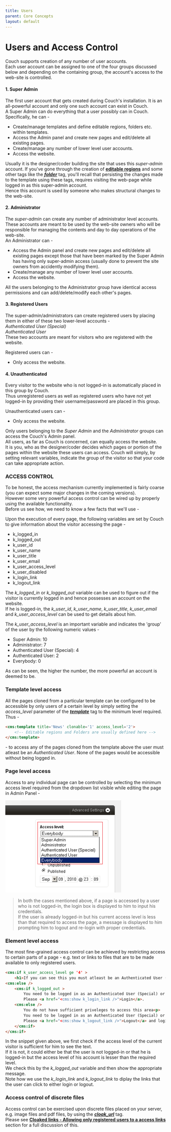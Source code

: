 ```yaml
---
title: Users
parent: Core Concepts
layout: default
---
```


# Users and Access Control

Couch supports creation of any number of user accounts.  
Each user account can be assigned to one of the four groups discussed below and depending on the containing group, the account's access to the web-site is controlled.

#### 1. Super Admin

The first user account that gets created during Couch's installation. It is an all-powerful account and only one such account can exist in Couch.  
A Super Admin can do everything that a user possibly can in Couch. Specifically, he can -

* Create/manage templates and define editable regions, folders etc. within templates.
* Access the Admin panel and create new pages and edit/delete all existing pages.
* Create/manage any number of lower level user accounts.
* Access the website.

Usually it is the designer/coder building the site that uses this _super-admin_ account. If you've gone through the creation of [**editable regions**](./editable-regions.html) and some other tags like the [__*folder*__](../tags-reference/folder.html) tag, you'll recall that persisting the changes made to the template using these tags, requires visiting the web-page while logged in as this super-admin account.  
Hence this account is used by someone who makes structural changes to the web-site.

#### 2. Administrator

The _super-admin_ can create any number of administrator level accounts.  
These accounts are meant to be used by the web-site owners who will be responsible for managing the contents and day to day operations of the web-site.  
An Administrator can -

* Access the Admin panel and create new pages and edit/delete all existing pages except those that have been marked by the Super Admin has having only super-admin access (usually done to prevent the site owners from accidently modifying them).
* Create/manage any number of lower level user accounts.
* Access the website.

All the users belonging to the Administrator group have identical access permissions and can add/delete/modify each other's pages.

#### 3. Registered Users

The super-admin/administrators can create registered users by placing them in either of these two lower-level accounts -  
_Authenticated User (Special)_  
_Authenticated User_  
These two accounts are meant for visitors who are registered with the website.

Registered users can -

* Only access the website.

#### 4. Unauthenticated

Every visitor to the website who is not logged-in is automatically placed in this group by Couch.  
Thus unregistered users as well as registered users who have not yet logged-in by providing their username/password are placed in this group.

Unauthenticated users can -

* Only access the website.

Only users belonging to the _Super Admin_ and the _Administrator_ groups can access the Couch's Admin panel.  
All users, as far as Couch is concerned, can equally access the website.  
It is you, who as the designer/coder decides which pages or portion of the pages within the website these users can access. Couch will simply, by setting relevant variables, indicate the group of the visitor so that your code can take appropriate action.

### ACCESS CONTROL

To be honest, the access mechanism currently implemented is fairly coarse (you can expect some major changes in the coming versions).  
However some very powerful access control can be wired up by properly using the available functionality.  
Before us see how, we need to know a few facts that we'll use -

Upon the execution of every page, the following variables are set by Couch to give information about the visitor accessing the page -

* k_logged_in
* k_logged_out
* k_user_id
* k_user_name
* k_user_title
* k_user_email
* k_user_access_level
* k_user_disabled
* k_login_link
* k_logout_link

The *k_logged_in* or *k_logged_out* variable can be used to figure out if the visitor is currently logged in and hence possesses an account on the website.  
If he is logged-in, the *k_user_id*, *k_user_name*, *k_user_title*, *k_user_email* and *k_user_access_level* can be used to get details about him.

The *k_user_access_level* is an important variable and indicates the 'group' of the user by the following numeric values -

* Super Admin: 10
* Administrator: 7
* Authenticated User (Special): 4
* Authenticated User: 2
* Everybody: 0

As can be seen, the higher the number, the more powerful an account is deemed to be.

### Template level access

All the pages cloned from a particular template can be configured to be accessible by only users of a certain level by simply setting the *access_level* parameter of the [__*template*__](../tags-reference/template.html) tag to the minimum level required. Thus -

```html
<cms:template title='News' clonable='1' access_level='2'>
    <!-- Editable regions and Folders are usually defined here -->
</cms:template>
```

\- to access any of the pages cloned from the template above the user must atleast be an _Authenticated User_. None of the pages would be accessible without being logged in.

### Page level access

Access to any individual page can be controlled by selecting the minimum access level required from the dropdown list visible while editing the page in Admin Panel -

![](../assets/img/contents/users.png)

> In both the cases mentioned above, if a page is accessed by a user who is not logged-in, the login box is displayed to him to input his credentials.  
> If the user is already logged-in but his current access level is less than that required to access the page, a message is displayed to him prompting him to logout and re-login with proper credentials.

### Element level access

The most fine-grained access control can be achieved by restricting access to certain parts of a page - e.g. text or links to files that are to be made available to only registered users.

```html
<cms:if k_user_access_level ge '4' >
    <h1>If you can see this you must atleast be an Authenticated User (Special)</h1>
<cms:else />
    <cms:if k_logged_out >
        You need to be logged in as an Authenticated User (Special) or higher to access this area <p>
        Please <a href="<cms:show k_login_link />">Login</a>.
    <cms:else />
        You do not have sufficient priveleges to access this area<p>
        You need to be logged in as an Authenticated User (Special) or higher.<p>
        Please <a href="<cms:show k_logout_link />">Logout</a> and login again with the right credentials.
    </cms:if>
</cms:if>
```

In the snippet given above, we first check if the access level of the current visitor is sufficient for him to see the text.  
If it is not, it could either be that the user is not logged-in or that he is logged-in but the access level of his account is lesser than the required level.  
We check this by the *k_logged_out* variable and then show the appropriate message.  
Note how we use the *k_login_link* and *k_logout_link* to diplay the links that the user can click to either login or logout.

### Access control of discrete files

Access control can be exercised upon discrete files placed on your server, e.g. image files and pdf files, by using the [__*cloak_url*__](../tags-reference/cloak_url.html) tag.  
Please see [**Cloaked links - Allowing only registered users to a access links**](./cloaked-links.html#allowing-only-registered-users-to-access-links) section for a full discussion of this.
